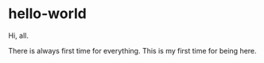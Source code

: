 # hello-world

Hi, all.

There is always first time for everything.
This is my first time for being here.
